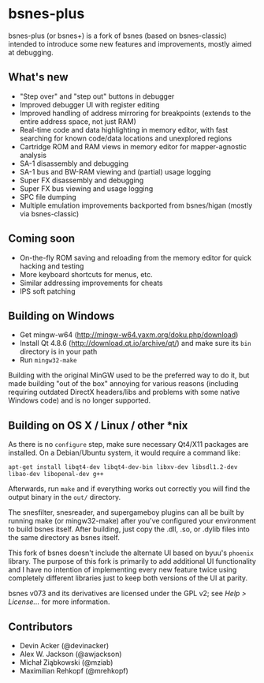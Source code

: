﻿# bsnes-plus

bsnes-plus (or bsnes+) is a fork of bsnes (based on bsnes-classic) intended to
introduce some new features and improvements, mostly aimed at debugging.

## What's new

- "Step over" and "step out" buttons in debugger
- Improved debugger UI with register editing
- Improved handling of address mirroring for breakpoints (extends to the entire address space, not just RAM)
- Real-time code and data highlighting in memory editor, with fast searching for known code/data locations and unexplored regions
- Cartridge ROM and RAM views in memory editor for mapper-agnostic analysis
- SA-1 disassembly and debugging
- SA-1 bus and BW-RAM viewing and (partial) usage logging
- Super FX disassembly and debugging
- Super FX bus viewing and usage logging
- SPC file dumping
- Multiple emulation improvements backported from bsnes/higan (mostly via bsnes-classic)

## Coming soon

- On-the-fly ROM saving and reloading from the memory editor for quick hacking and testing
- More keyboard shortcuts for menus, etc.
- Similar addressing improvements for cheats
- IPS soft patching

## Building on Windows

- Get mingw-w64 (http://mingw-w64.yaxm.org/doku.php/download)
- Install Qt 4.8.6 (http://download.qt.io/archive/qt/) and make sure its `bin` directory is in your path
- Run `mingw32-make`

Building with the original MinGW used to be the preferred way to do it, but made building "out of the box" annoying for various reasons (including requiring outdated DirectX headers/libs and problems with some native Windows code) and is no longer supported. 

## Building on OS X / Linux / other *nix

As there is no ``configure`` step, make sure necessary Qt4/X11 packages are installed. On a Debian/Ubuntu system, it would require a command like:
```
apt-get install libqt4-dev libqt4-dev-bin libxv-dev libsdl1.2-dev libao-dev libopenal-dev g++
```

Afterwards, run ``make`` and if everything works out correctly you will find the output binary in the ``out/`` directory.

The snesfilter, snesreader, and supergameboy plugins can all be built by running make (or mingw32-make) after you've configured your environment to build bsnes itself.
After building, just copy the .dll, .so, or .dylib files into the same directory as bsnes itself.

This fork of bsnes doesn't include the alternate UI based on byuu's `phoenix` library. The purpose of this fork is primarily to add additional UI functionality and I have no intention of implementing every new feature twice using completely different libraries just to keep both versions of the UI at parity.

bsnes v073 and its derivatives are licensed under the GPL v2; see *Help > License...* for more information.

## Contributors

- Devin Acker (@devinacker)
- Alex W. Jackson (@awjackson)
- Michał Ziąbkowski (@mziab)
- Maximilian Rehkopf (@mrehkopf)
